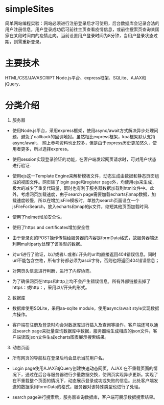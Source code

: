 # simpleSites
简单网站编程实验：网站必须进行注册登录后才可使用，后台数据库会记录合法的用户注册信息，用户登录成功后可前往主页查看疫情信息，或前往搜索页查询某国家在某段时间内的疫情走向。当前设置用户登录时间为8分钟，当用户登录状态过期，则需重新登录。


# 主要技术
HTML/CSS/JAVASCRIPT
Node.js平台、express框架、SQLite、AJAX和jQuery、

# 分类介绍

1. 服务器

* 使用Node.js平台，采用express框架，使用async/await方式解决异步处理问题，避免了callback的回调地狱。虽然相比express框架，koa框架默认支持async/await， 网上参考资料也比较多，但是由于express历史更加悠久，使用者更多，所以选择express。

* 使用session实现登录验证的功能，在客户端发起网页请求时，可对用户状态进行验证.

* 使用ejs这一Template Engine来解析模板文件，动态生成由数据和静态页面组成的视图文件。网页除了login page和register page外，均使用ejs来生成，极大的减少了重复代码量，同时也有利于服务器数据加载到html文件中。此外，考虑网页加载速度，由于search page需要加载echarts和map数据，加载速度较慢，所以在增加jsFile模板时，单独为search页面设立一个jsFileForSearch，放入echarts和map的js文件，缩短其他页面加载时间.

* 使用了helmet增加安全性。

* 使用了https and certificates增加安全性

* 由于登录页的POST操作传输给服务器的内容是formData格式，故服务器端还利用multiparty处理了该类型的数据。

* 对url进行了验证，以//或者/..或者/.开头的url均直接返回404错误信息。同时url不能包含空格，所有字符都必须为ascii字符，否则也将返回404错误信息；

* 对网页头信息进行判断，进行了内容协商。

* 为了确保网页在https和http上均不会产生错误信息，所有外部链接去掉了https：或http：，采用以//开头的形式。

2. 数据库

* 数据库使用SQLite，采用aa-sqlite module，使用async/await style实现数据库操作。

* 客户端在注册及登录时均会对数据库进行插入及查询等操作。客户端还可以通过search page来批量查询数据库中数据，服务器端生成相应的json文件，客户端读取json文件生成echarts图表展示搜索结果。

3. 动态页面

* 所有网页的导航栏在登录后均会显示当前用户名。

* Login page使用AJAX和jQuery创建快速动态网页，AJAX 在不重载页面的情况下，通过在后台与服务器进行少量数据交换，使网页实现异步更新。实现了在不重载整个页面的情况下，动态展示登录成功或失败的信息。此处客户端发送的数据采用formData的格式，服务器对该特殊类型也进行了处理。
 
* search page进行搜索后，服务器查询数据库，客户端可展示数据搜索结果。
